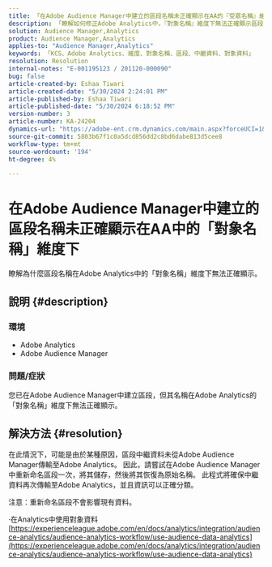```yaml
---
title: 「在Adobe Audience Manager中建立的區段名稱未正確顯示在AA的『受眾名稱』維度下」
description: 「瞭解如何修正Adobe Analytics中，『對象名稱』維度下無法正確顯示區段名稱的問題。」
solution: Audience Manager,Analytics
product: Audience Manager,Analytics
applies-to: "Audience Manager,Analytics"
keywords: 「KCS、Adobe Analytics、維度、對象名稱、區段、中繼資料、對象資料」
resolution: Resolution
internal-notes: "E-001195123 / 201120-000090"
bug: false
article-created-by: Eshaa Tiwari
article-created-date: "5/30/2024 2:24:01 PM"
article-published-by: Eshaa Tiwari
article-published-date: "5/30/2024 6:18:52 PM"
version-number: 3
article-number: KA-24204
dynamics-url: "https://adobe-ent.crm.dynamics.com/main.aspx?forceUCI=1&pagetype=entityrecord&etn=knowledgearticle&id=74d3893d-901e-ef11-840a-002248092444"
source-git-commit: 5803b67f1c0a5dcd856dd2c8bd6dabe813d5cee8
workflow-type: tm+mt
source-wordcount: '194'
ht-degree: 4%

---
```


# 在Adobe Audience Manager中建立的區段名稱未正確顯示在AA中的「對象名稱」維度下


瞭解為什麼區段名稱在Adobe Analytics中的「對象名稱」維度下無法正確顯示。

## 說明 {#description}


### 環境

- Adobe Analytics
- Adobe Audience Manager


### 問題/症狀

您已在Adobe Audience Manager中建立區段，但其名稱在Adobe Analytics的「對象名稱」維度下無法正確顯示。


## 解決方法 {#resolution}


在此情況下，可能是由於某種原因，區段中繼資料未從Adobe Audience Manager傳輸至Adobe Analytics。 因此，請嘗試在Adobe Audience Manager中重新命名區段一次，將其儲存，然後將其恢復為原始名稱。 此程式將確保中繼資料再次傳輸至Adobe Analytics，並且資訊可以正確分類。

注意：重新命名區段不會影響現有資料。

·在Analytics中使用對象資料
[https://experienceleague.adobe.com/en/docs/analytics/integration/audience-analytics/audience-analytics-workflow/use-audience-data-analytics](https://experienceleague.adobe.com/en/docs/analytics/integration/audience-analytics/audience-analytics-workflow/use-audience-data-analytics)
